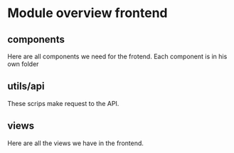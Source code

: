 # Module overview frontend

## components

Here are all components we need for the frotend. Each component is in his own folder

## utils/api

These scrips make request to the API.

## views

Here are all the views we have in the frontend.
